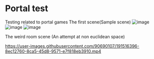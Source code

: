 # Portal test
 Testing related to portal games
 The first scene(Sample scene)
 ![image](https://user-images.githubusercontent.com/90690107/191515641-7d364680-1277-4ea6-b133-dac075d1a7fc.png)
![image](https://user-images.githubusercontent.com/90690107/191515858-9c419212-4dba-4550-b2ec-60657cbc11b4.png)
![image](https://user-images.githubusercontent.com/90690107/191516001-6ad0b94b-a936-448e-905e-7c636b531e45.png)


The weird room scene (An attempt at non euclidean space)


https://user-images.githubusercontent.com/90690107/191516396-8ec12760-8ca5-45d8-9571-e7f818eb3910.mp4

